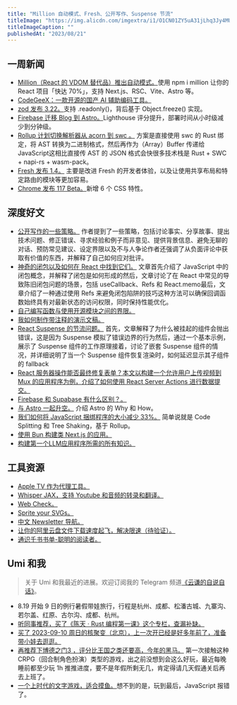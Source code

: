 ```yaml
---
title: "Million 自动模式、Fresh、公开写作、Suspense 节流"
titleImage: "https://img.alicdn.com/imgextra/i1/O1CN01ZY5uA31jLhq3Jy4MU_!!6000000004532-0-tps-1456-816.jpg"
titleImageCaption: ""
publishedAt: "2023/08/21"
---
```


## 一周新闻

- [Million（React 的 VDOM 替代品）推出自动模式。](https://twitter.com/aidenybai/status/1689773623827943424)使用 npm i million 让你的 React 项目「快达 70%」，支持 Next.js、RSC、Vite、Astro 等。
- [CodeGeeX：一款开源的国产 AI 辅助编码工具。](https://github.com/THUDM/CodeGeeX)
- [zod 发布 3.22。](https://twitter.com/colinhacks/status/1691172205516984322)支持 .readonly()，背后基于 Object.freeze() 实现。
- [Firebase 迁移 Blog 到 Astro。](https://astro.build/case-studies/firebase/)Lighthouse 评分提升，部署时间从小时级减少到分钟级。
- [Rollup 计划切换解析器从 acorn 到 swc 。](https://github.com/rollup/rollup/pull/5073) 方案是直接使用 swc 的 Rust 绑定，将 AST 转换为二进制格式，然后再作为（Array）Buffer 传递给 JavaScript这相比直接传 AST 的 JSON 格式会快很多技术栈是 Rust + SWC + napi-rs + wasm-pack。
- [Fresh 发布 1.4。](https://deno.com/blog/fresh-1.4) 主要是改进 Fresh 的开发者体验，以及让使用共享布局和特定路由的模块等更加容易。
- [Chrome 发布 117 Beta。](https://developer.chrome.com/blog/chrome-117-beta/)新增 6 个 CSS 特性。

## 深度好文

- [公开写作的一些策略。](https://jvns.ca/blog/2023/08/07/tactics-for-writing-in-public/) 作者提到了一些策略，包括讨论事实、分享故事、提出技术问题、修正错误、寻求经验和例子而非意见、提供背景信息、避免无聊的对话、预防常见建议、设定界限以及不与人争论作者还强调了从负面评论中获取有价值的东西，并解释了自己如何应对批评。
- [神奇的闭包以及如何在 React 中找到它们。](https://www.developerway.com/posts/fantastic-closures) 文章首先介绍了 JavaScript 中的闭包概念，并解释了闭包是如何形成的然后，文章讨论了在 React 中常见的导致陈旧闭包问题的场景，包括 useCallback、Refs 和 React.memo最后，文章介绍了一种通过使用 Refs 来避免闭包陷阱的技巧这种方法可以确保回调函数始终具有对最新状态的访问权限，同时保持性能优化。
- [自己编写函数与使用开源模块之间的界限。](https://paularmstrong.dev/blog/2023/08/14/the-line-between-writing-functions-yourself-and-using-open-source-modules/)
- [我如何制作带注释的演示文稿。](https://simonwillison.net/2023/Aug/6/annotated-presentations/)
- [React Suspense 的节流问题。](https://andreigatej.dev/blog/on-react-suspense-throttling/) 首先，文章解释了为什么被挂起的组件会抛出错误，这是因为 Suspense 模拟了错误边界的行为然后，通过一个基本示例，展示了 Suspense 组件的工作原理接着，讨论了嵌套 Suspense 组件的情况，并详细说明了当一个 Suspense 组件恢复渲染时，如何延迟显示其子组件的 fallback
- [React 服务器操作能否最终修复表单？本文以构建一个允许用户上传视频到 Mux 的应用程序为例，介绍了如何使用 React Server Actions 进行数据提交。](https://www.mux.com/blog/what-are-react-server-actions)
- [Firebase 和 Supabase 有什么区别？。](https://blog.bitsrc.io/firebase-vs-supabase-6434980664d8)
- [与 Astro 一起升空。](https://remotesynthesis.com/blog/lifting-off-with-astro/) 介绍 Astro 的 Why 和 How。
- [我们如何将 JavaScript 捆绑程序的大小减少 33%。](https://dropbox.tech/frontend/how-we-reduced-the-size-of-our-javascript-bundles-by-33-percent) 简单说就是 Code Splitting 和 Tree Shaking，基于 Rollup。
- [使用 Bun 构建类 Next.js 的应用。](https://blog.logrocket.com/build-fast-next-js-like-app-bun/)
- [构建第一个LLM应用程序所需的所有知识。](https://towardsdatascience.com/all-you-need-to-know-to-build-your-first-llm-app-eb982c78ffac)

## 工具资源

- [Apple TV 作为代理工具。](https://twitter.com/pengchujin/status/1691846009197056126)
- [Whisper JAX，支持 Youtube 和音频的转录和翻译。](https://huggingface.co/spaces/sanchit-gandhi/whisper-jax)
- [Web Check。](https://web-check.xyz/)
- [Sprite your SVGs。](https://sprite-your-svgs.vercel.app/)
- [中文 Newsletter 导航。](https://www.notion.so/kfang/Newsletter-68ee46c0a4574f659fb8a873ead438c6)
- [让你的阿里云盘文件下载速度起飞，解决限速（待验证）。](https://steamzg.com/32592/)
- [通识千书书单-聪明的阅读者。](https://docs.qq.com/sheet/DY2RmcVVMVE9Qd3JV)

## Umi 和我
> 关于 Umi 和我最近的进展。欢迎订阅我的 Telegram 频道[《云谦的自说自话》](https://t.me/yqtalk)。

- 8.19 开始 9 日的例行暑假带娃旅行，行程是杭州、成都、松潘古城、九寨沟、若尔盖、红原、古尔沟、成都、杭州。
- [听同事推荐，买了《陈天 · Rust 编程第一课》这个专栏，查漏补缺。](https://time.geekbang.org/column/intro/100085301?tab=catalog)
- [买了 2023-09-10 周日的核聚变（北京），上一次开已经是好多年前了，准备带小娃去逛逛。](https://show.bilibili.com/platform/detail.html?id=75650)
- [再推荐下博德之门3 ，评分比王国之类还要高，今年的黑马。](https://store.steampowered.com/app/1086940/Baldurs_Gate_3/?l=schinese) 第一次接触这种 CRPG（回合制角色扮演）类型的游戏，出之前没想到会这么好玩，最近每晚睡前都至少玩 1h 推推进度，要不是年假所剩无几，肯定得请几天假通关后再去上班了。
- [一个上时代的文字游戏，适合摸鱼。](https://adarkroom.doublespeakgames.com/?lang=zh_cn)想不到的是，玩到最后，JavaScript 报错了。

